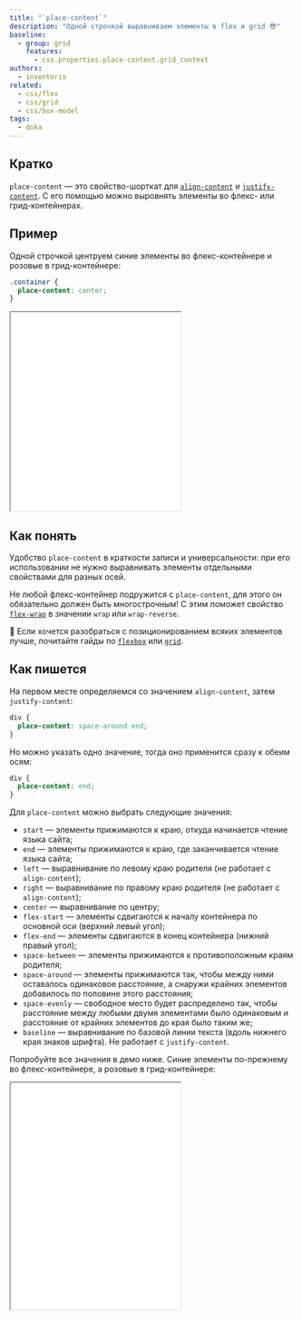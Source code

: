 ```yaml
---
title: "`place-content`"
description: "Одной строчкой выравниваем элементы в flex и grid 😎"
baseline:
  - group: grid
    features:
      - css.properties.place-content.grid_context
authors:
  - inventoris
related:
  - css/flex
  - css/grid
  - css/box-model
tags:
  - doka
---
```


## Кратко

`place-content` — это свойство-шорткат для [`align-content`](/css/align-content/) и [`justify-content`](/css/justify-content/). С его помощью можно выровнять элементы во флекс- или грид-контейнерах.

## Пример

Одной строчкой центруем синие элементы во флекс-контейнере и розовые в грид-контейнере:

```css
.container {
  place-content: center;
}
```

<iframe title="Пример place-content" src="demos/basic/" height="350"></iframe>

## Как понять

Удобство `place-content` в краткости записи и универсальности: при его использовании не нужно выравнивать элементы отдельными свойствами для разных осей.

Не любой флекс-контейнер подружится с `place-content`, для этого он обязательно должен быть многострочным! С этим поможет свойство [`flex-wrap`](/css/flex-wrap/) в значении `wrap` или `wrap-reverse`.

<aside>

🤖 Если хочется разобраться с позиционированием всяких элементов лучше, почитайте гайды по [`flexbox`](/css/flexbox-guide/) или [`grid`](/css/grid-guide/).

</aside>

## Как пишется

На первом месте определяемся со значением `align-content`, затем `justify-content`:

```css
div {
  place-content: space-around end;
}
```

Но можно указать одно значение, тогда оно применится сразу к обеим осям:

```css
div {
  place-content: end;
}
```

Для `place-content` можно выбрать следующие значения:

- `start` — элементы прижимаются к краю, откуда начинается чтение языка сайта;
- `end` — элементы прижимаются к краю, где заканчивается чтение языка сайта;
- `left` — выравнивание по левому краю родителя (не работает с `align-content`);
- `right` — выравнивание по правому краю родителя (не работает с `align-content`);
- `center` — выравнивание по центру;
- `flex-start` — элементы сдвигаются к началу контейнера по основной оси (верхний левый угол);
- `flex-end` — элементы сдвигаются в конец контейнера (нижний правый угол);
- `space-between` — элементы прижимаются к противоположным краям родителя;
- `space-around` — элементы прижимаются так, чтобы между ними оставалось одинаковое расстояние, а снаружи крайних элементов добавилось по половине этого расстояния;
- `space-evenly` — свободное место будет распределено так, чтобы расстояние между любыми двумя элементами было одинаковым и расстояние от крайних элементов до края было таким же;
- `baseline` — выравнивание по базовой линии текста (вдоль нижнего края знаков шрифта). Не работает с `justify-content`.

Попробуйте все значения в демо ниже. Синие элементы по-прежнему во флекс-контейнере, а розовые в грид-контейнере:

<iframe title="Интерактивный пример значений place-content" src="demos/interactive-parameters/" height="400"></iframe>
